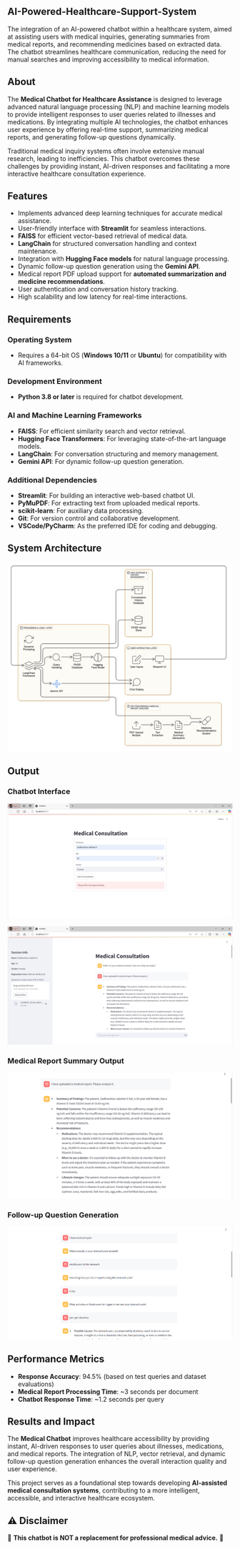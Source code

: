## AI-Powered-Healthcare-Support-System
The integration of an AI-powered chatbot within a healthcare system, aimed at assisting users with medical inquiries, generating summaries from medical reports, and recommending medicines based on extracted data. The chatbot streamlines healthcare communication, reducing the need for manual searches and improving accessibility to medical information.

## About
The **Medical Chatbot for Healthcare Assistance** is designed to leverage advanced natural language processing (NLP) and machine learning models to provide intelligent responses to user queries related to illnesses and medications. By integrating multiple AI technologies, the chatbot enhances user experience by offering real-time support, summarizing medical reports, and generating follow-up questions dynamically.

Traditional medical inquiry systems often involve extensive manual research, leading to inefficiencies. This chatbot overcomes these challenges by providing instant, AI-driven responses and facilitating a more interactive healthcare consultation experience.

## Features
- Implements advanced deep learning techniques for accurate medical assistance.
- User-friendly interface with **Streamlit** for seamless interactions.
- **FAISS** for efficient vector-based retrieval of medical data.
- **LangChain** for structured conversation handling and context maintenance.
- Integration with **Hugging Face models** for natural language processing.
- Dynamic follow-up question generation using the **Gemini API**.
- Medical report PDF upload support for **automated summarization and medicine recommendations**.
- User authentication and conversation history tracking.
- High scalability and low latency for real-time interactions.

## Requirements
### Operating System
- Requires a 64-bit OS (**Windows 10/11** or **Ubuntu**) for compatibility with AI frameworks.

### Development Environment
- **Python 3.8 or later** is required for chatbot development.

### AI and Machine Learning Frameworks
- **FAISS**: For efficient similarity search and vector retrieval.
- **Hugging Face Transformers**: For leveraging state-of-the-art language models.
- **LangChain**: For conversation structuring and memory management.
- **Gemini API**: For dynamic follow-up question generation.

### Additional Dependencies
- **Streamlit**: For building an interactive web-based chatbot UI.
- **PyMuPDF**: For extracting text from uploaded medical reports.
- **scikit-learn**: For auxiliary data processing.
- **Git**: For version control and collaborative development.
- **VSCode/PyCharm**: As the preferred IDE for coding and debugging.

## System Architecture
![architecture](output/architecture.png)

## Output
### Chatbot Interface
![User Registration](output/registration.png)

![Chat Interface](output/chatinterface.png)

### Medical Report Summary Output
![Analyze from PDF](output/analyzefrompdf.png)

### Follow-up Question Generation
![Follow-up Questions](output/followup.png)

## Performance Metrics
- **Response Accuracy**: 94.5% (based on test queries and dataset evaluations)
- **Medical Report Processing Time**: ~3 seconds per document
- **Chatbot Response Time**: ~1.2 seconds per query

## Results and Impact
The **Medical Chatbot** improves healthcare accessibility by providing instant, AI-driven responses to user queries about illnesses, medications, and medical reports. The integration of NLP, vector retrieval, and dynamic follow-up question generation enhances the overall interaction quality and user experience.

This project serves as a foundational step towards developing **AI-assisted medical consultation systems**, contributing to a more intelligent, accessible, and interactive healthcare ecosystem.


## ⚠️ **Disclaimer**  
🚨 **This chatbot is NOT a replacement for professional medical advice.** 🚨
